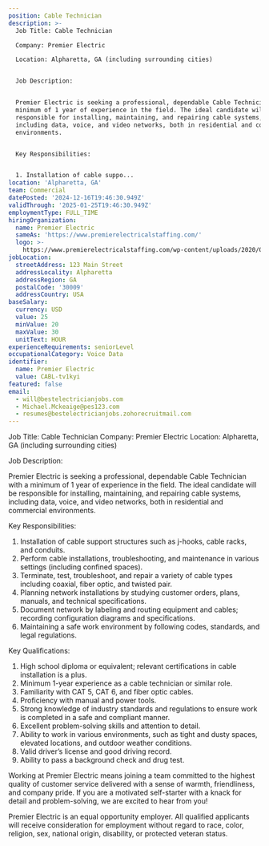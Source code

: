 ```yaml
---
position: Cable Technician
description: >-
  Job Title: Cable Technician

  Company: Premier Electric

  Location: Alpharetta, GA (including surrounding cities)


  Job Description: 


  Premier Electric is seeking a professional, dependable Cable Technician with a
  minimum of 1 year of experience in the field. The ideal candidate will be
  responsible for installing, maintaining, and repairing cable systems,
  including data, voice, and video networks, both in residential and commercial
  environments. 


  Key Responsibilities:


  1. Installation of cable suppo...
location: 'Alpharetta, GA'
team: Commercial
datePosted: '2024-12-16T19:46:30.949Z'
validThrough: '2025-01-25T19:46:30.949Z'
employmentType: FULL_TIME
hiringOrganization:
  name: Premier Electric
  sameAs: 'https://www.premierelectricalstaffing.com/'
  logo: >-
    https://www.premierelectricalstaffing.com/wp-content/uploads/2020/05/Premier-Electrical-Staffing-logo.png
jobLocation:
  streetAddress: 123 Main Street
  addressLocality: Alpharetta
  addressRegion: GA
  postalCode: '30009'
  addressCountry: USA
baseSalary:
  currency: USD
  value: 25
  minValue: 20
  maxValue: 30
  unitText: HOUR
experienceRequirements: seniorLevel
occupationalCategory: Voice Data
identifier:
  name: Premier Electric
  value: CABL-tv1kyi
featured: false
email:
  - will@bestelectricianjobs.com
  - Michael.Mckeaige@pes123.com
  - resumes@bestelectricianjobs.zohorecruitmail.com
---
```




Job Title: Cable Technician
Company: Premier Electric
Location: Alpharetta, GA (including surrounding cities)

Job Description: 

Premier Electric is seeking a professional, dependable Cable Technician with a minimum of 1 year of experience in the field. The ideal candidate will be responsible for installing, maintaining, and repairing cable systems, including data, voice, and video networks, both in residential and commercial environments. 

Key Responsibilities:

1. Installation of cable support structures such as j-hooks, cable racks, and conduits.
2. Perform cable installations, troubleshooting, and maintenance in various settings (including confined spaces).
3. Terminate, test, troubleshoot, and repair a variety of cable types including coaxial, fiber optic, and twisted pair.
4. Planning network installations by studying customer orders, plans, manuals, and technical specifications.
5. Document network by labeling and routing equipment and cables; recording configuration diagrams and specifications.
6. Maintaining a safe work environment by following codes, standards, and legal regulations.

Key Qualifications:

1. High school diploma or equivalent; relevant certifications in cable installation is a plus.
2. Minimum 1-year experience as a cable technician or similar role.
3. Familiarity with CAT 5, CAT 6, and fiber optic cables.
4. Proficiency with manual and power tools.
5. Strong knowledge of industry standards and regulations to ensure work is completed in a safe and compliant manner.
6. Excellent problem-solving skills and attention to detail.
7. Ability to work in various environments, such as tight and dusty spaces, elevated locations, and outdoor weather conditions.
8. Valid driver’s license and good driving record.
9. Ability to pass a background check and drug test.

Working at Premier Electric means joining a team committed to the highest quality of customer service delivered with a sense of warmth, friendliness, and company pride. If you are a motivated self-starter with a knack for detail and problem-solving, we are excited to hear from you! 

Premier Electric is an equal opportunity employer. All qualified applicants will receive consideration for employment without regard to race, color, religion, sex, national origin, disability, or protected veteran status.
